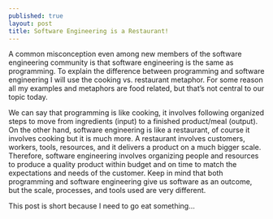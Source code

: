 ```yaml
---
published: true
layout: post
title: Software Engineering is a Restaurant!
---
```


A common misconception even among new members of the software engineering community is that software engineering is the same as programming. To explain the difference between programming and software engineering I will use the cooking vs. restaurant metaphor. For some reason all my examples and metaphors are food related, but that’s not central to our topic today.

We can say that programming is like cooking, it involves following organized steps to move from ingredients (input) to a finished product/meal (output). On the other hand, software engineering is like a restaurant, of course it involves cooking but it is much more. A restaurant involves customers, workers, tools, resources, and it delivers a product on a much bigger scale. Therefore, software engineering involves organizing people and resources to produce a quality product within budget and on time to match the expectations and needs of the customer. Keep in mind that both programming and software engineering give us software as an outcome, but the scale, processes, and tools used are very different.

This post is short because I need to go eat something…


